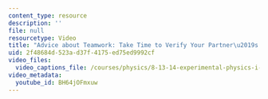 ```yaml
---
content_type: resource
description: ''
file: null
resourcetype: Video
title: "Advice about Teamwork: Take Time to Verify Your Partner\u2019s Work"
uid: 2f48684d-523a-d37f-4175-ed75ed9992cf
video_files:
  video_captions_file: /courses/physics/8-13-14-experimental-physics-i-ii-junior-lab-fall-2016-spring-2017/instructor-insights/student-insights/advice-about-teamwork-take-time-to-verify-your-partner2019s-work/BH64jOFmxuw.vtt
video_metadata:
  youtube_id: BH64jOFmxuw
---
```

